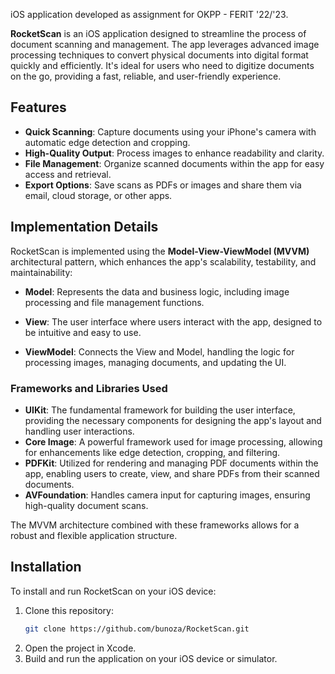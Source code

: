 iOS application developed as assignment for OKPP - FERIT '22/'23.

**RocketScan** is an iOS application designed to streamline the process of document scanning and management. The app leverages advanced image processing techniques to convert physical documents into digital format quickly and efficiently. It's ideal for users who need to digitize documents on the go, providing a fast, reliable, and user-friendly experience.

## Features

- **Quick Scanning**: Capture documents using your iPhone's camera with automatic edge detection and cropping.
- **High-Quality Output**: Process images to enhance readability and clarity.
- **File Management**: Organize scanned documents within the app for easy access and retrieval.
- **Export Options**: Save scans as PDFs or images and share them via email, cloud storage, or other apps.

## Implementation Details

RocketScan is implemented using the **Model-View-ViewModel (MVVM)** architectural pattern, which enhances the app's scalability, testability, and maintainability:

- **Model**: Represents the data and business logic, including image processing and file management functions.
  
- **View**: The user interface where users interact with the app, designed to be intuitive and easy to use.
  
- **ViewModel**: Connects the View and Model, handling the logic for processing images, managing documents, and updating the UI.

### Frameworks and Libraries Used

- **UIKit**: The fundamental framework for building the user interface, providing the necessary components for designing the app's layout and handling user interactions.
- **Core Image**: A powerful framework used for image processing, allowing for enhancements like edge detection, cropping, and filtering.
- **PDFKit**: Utilized for rendering and managing PDF documents within the app, enabling users to create, view, and share PDFs from their scanned documents.
- **AVFoundation**: Handles camera input for capturing images, ensuring high-quality document scans.

The MVVM architecture combined with these frameworks allows for a robust and flexible application structure.

## Installation

To install and run RocketScan on your iOS device:

1. Clone this repository:
   ```bash
   git clone https://github.com/bunoza/RocketScan.git
   ```
2. Open the project in Xcode.
3. Build and run the application on your iOS device or simulator.
